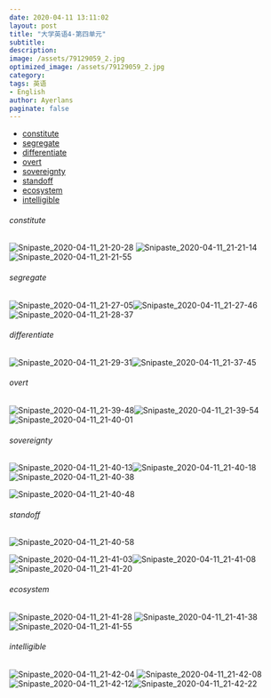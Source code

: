 ```yaml
---
date: 2020-04-11 13:11:02
layout: post
title: "大学英语4-第四单元"
subtitle:
description:
image: /assets/79129059_2.jpg
optimized_image: /assets/79129059_2.jpg
category:
tags: 英语
- English
author: Ayerlans
paginate: false
---
```


<!-- @import "[TOC]" {cmd="toc" depthFrom=1 depthTo=6 orderedList=false} -->
<!-- code_chunk_output -->

- [constitute](#constitute)
- [segregate](#segregate)
- [differentiate](#differentiate)
- [overt](#overt)
- [sovereignty](#sovereignty)
- [standoff](#standoff)
- [ecosystem](#ecosystem)
- [intelligible](#intelligible)

<!-- /code_chunk_output -->

###### constitute
![Snipaste_2020-04-11_21-20-28](/assets/Snipaste_2020-04-11_21-20-28.png)
![Snipaste_2020-04-11_21-21-14](/assets/Snipaste_2020-04-11_21-21-14.png)
![Snipaste_2020-04-11_21-21-55](/assets/Snipaste_2020-04-11_21-21-55.png)
###### segregate
![Snipaste_2020-04-11_21-27-05](/assets/Snipaste_2020-04-11_21-27-05.png)![Snipaste_2020-04-11_21-27-46](/assets/Snipaste_2020-04-11_21-27-46.png)![Snipaste_2020-04-11_21-28-37](/assets/Snipaste_2020-04-11_21-28-37.png)

###### differentiate

![Snipaste_2020-04-11_21-29-31](/assets/Snipaste_2020-04-11_21-29-31.png)![Snipaste_2020-04-11_21-37-45](/assets/Snipaste_2020-04-11_21-37-45.png)

###### overt
![Snipaste_2020-04-11_21-39-48](/assets/Snipaste_2020-04-11_21-39-48_g7m3mxkg0.png)![Snipaste_2020-04-11_21-39-54](/assets/Snipaste_2020-04-11_21-39-54_0r2fpdurr.png)![Snipaste_2020-04-11_21-40-01](/assets/Snipaste_2020-04-11_21-40-01_m2banaqxw.png)
###### sovereignty
![Snipaste_2020-04-11_21-40-13](/assets/Snipaste_2020-04-11_21-40-13_pj6gigtya.png)![Snipaste_2020-04-11_21-40-18](/assets/Snipaste_2020-04-11_21-40-18_n9aq6tc35.png)![Snipaste_2020-04-11_21-40-38](/assets/Snipaste_2020-04-11_21-40-38_0afdg98m4.png)

![Snipaste_2020-04-11_21-40-48](/assets/Snipaste_2020-04-11_21-40-48_0669aiqa0.png)

###### standoff
![Snipaste_2020-04-11_21-40-58](/assets/Snipaste_2020-04-11_21-40-58_l4n9jinhi.png)



![Snipaste_2020-04-11_21-41-03](/assets/Snipaste_2020-04-11_21-41-03_d4n901ma4.png)![Snipaste_2020-04-11_21-41-08](/assets/Snipaste_2020-04-11_21-41-08_vpx5xugw0.png)![Snipaste_2020-04-11_21-41-20](/assets/Snipaste_2020-04-11_21-41-20_dm8fk6xa1.png)




###### ecosystem

![Snipaste_2020-04-11_21-41-28](/assets/Snipaste_2020-04-11_21-41-28_r5346hznm.png)
![Snipaste_2020-04-11_21-41-38](/assets/Snipaste_2020-04-11_21-41-38_m417g4iou.png)![Snipaste_2020-04-11_21-41-55](/assets/Snipaste_2020-04-11_21-41-55_tbwfrgmw6.png)



###### intelligible

![Snipaste_2020-04-11_21-42-04](/assets/Snipaste_2020-04-11_21-42-04_iu391msyz.png)
![Snipaste_2020-04-11_21-42-08](/assets/Snipaste_2020-04-11_21-42-08_glff87c9n.png)![Snipaste_2020-04-11_21-42-12](/assets/Snipaste_2020-04-11_21-42-12_7mbgpkyvv.png)![Snipaste_2020-04-11_21-42-22](/assets/Snipaste_2020-04-11_21-42-22_2go2y5c34.png)
